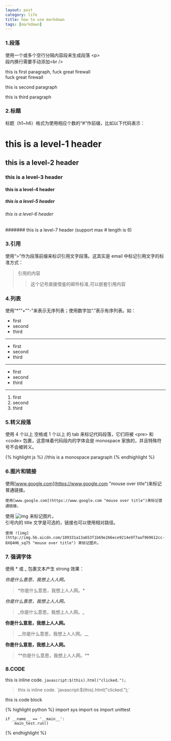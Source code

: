 ```yaml
---
layout: post
category: life
title: how to use markdown
tags: [markdown]
---
```



### 1.段落
使用一个或多个空行分隔内容段来生成段落 &lt;p&gt; <br />
段内换行需要手动添加&lt;br /&gt;

this is first paragraph,
    fuck great firewall<br />
    fuck great firewall

this is second paragraph


this is third paragraph

### 2.标题
标题（h1~h6）格式为使用相应个数的“#”作前缀，比如以下代码表示：

# this is a level-1 header
## this is a level-2 header
### this is a level-3 header
#### this is a level-4 header
##### this is a level-5 header
###### this is a level-6 header
####### this is a level-7 header (support max # length is 6)

### 3.引用
使用“>”作为段落前缀来标识引用文字段落。这其实是 email 中标记引用文字的标准方式：

>引用的内容 <br />
>>这个记号直接借鉴的邮件标准,可以嵌套引用内容

### 4.列表
使用“\*”“+”“-”来表示无序列表；使用数字加“\.”表示有序列表。如：

* first
* second
* third

---
+ first
+ second
+ third

---
- first
- second
- third

---
1.  first
2.  second
3.  third

### 5.转义段落
使用 4 个以上 空格或 1 个以上 的 tab 来标记代码段落，它们将被
&lt;pre&gt; 和 &lt;code&gt; 包裹，这意味着代码段内的字体会是 monospace
家族的，并且特殊符号不会被转义。

{% highlight js %}
    //this is a monospace paragraph
    <script type="text/javascript">
    $(document).ready(function(){
        console.log("hello world!");
    });
    </script>
{% endhighlight %}

### 6.图片和链接
使用[www.google.com](https://www.google.com "mouse over title")来标记普通链接。

    使用[www.google.com](https://www.google.com "mouse over title")来标记普通链接。


使用 ![img](http://img.hb.aicdn.com/189331a13a653f1b69e266ece9214e9f7aaf969612cc-8XQ4H6_sq75 "mouse over title") 来标记图片。 <br />
引号内的 title 文字是可选的，链接也可以使用相对路径。

    使用 ![img](http://img.hb.aicdn.com/189331a13a653f1b69e266ece9214e9f7aaf969612cc-8XQ4H6_sq75 "mouse over title") 来标记图片。

### 7. 强调字体
使用 * 或 _ 包裹文本产生 strong 效果：

*你是什么意思，我想上人人网。*
>\*你是什么意思，我想上人人网。\*

_你是什么意思，我想上人人网。_
>\_你是什么意思，我想上人人网。\_

__你是什么意思，我想上人人网。__
>\_\_你是什么意思，我想上人人网。\_\_

<b>你是什么意思，我想上人人网。</b>
>\*\*你是什么意思，我想上人人网。\*\*

### 8.CODE

this is inline code. `javascript:$(this).html("clicked.");`

> this is inline code. \`javascript:$(this).html("clicked.");\`

this is code block

{% highlight python %}
    import sys
    import os
    import unittest

    if __name__ == '__main__':
        main_test.run()
{% endhighlight %}
